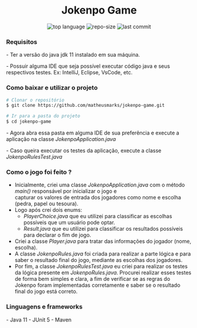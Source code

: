 <h1 align="center">Jokenpo Game</h1>


<p align="center">
  <img alt="top language" src="https://img.shields.io/github/languages/top/matheusmarks/jokenpo-game.svg" />
  <img alt="repo-size" src="https://img.shields.io/github/repo-size/matheusmarks/jokenpo-game.svg" />
  <img alt="last commit" src="https://img.shields.io/github/last-commit/matheusmarks/jokenpo-game.svg" />
</p>


<h3>Requisitos</h3>
<p> - Ter a versão do java jdk 11 instalado em sua máquina.</p>
<p> - Possuir alguma IDE que seja possível executar código java e seus respectivos testes. Ex: IntelliJ, Eclipse, VsCode, etc.</p>

<h3>Como baixar e utilizar o projeto</h3>

 ```bash
# Clonar o repositório
$ git clone https://github.com/matheusmarks/jokenpo-game.git

# Ir para a pasta do projeto
$ cd jokenpo-game
```

<p> - Agora abra essa pasta em alguma IDE de sua preferência e execute a aplicação na classe <i>JokenpoApplication.java</i></p>
<p> - Caso queira executar os testes da aplicação, execute a classe <i>JokenpoRulesTest.java</i></p>


<h3>Como o jogo foi feito ?</h3>

- Inicialmente, criei uma classe <i>JokenpoApplication.java</i> com o método <i>main()</i> responsável por inicializar o jogo e  
  capturar os valores de entrada dos jogadores como nome e escolha (pedra, papel ou tesoura). 
- Logo após crei dois enums: 
    - <i>PlayerChoice.java</i> que eu utilizei para classificar as escolhas possíveis que um usuário pode optar.
    - <i>Result.java</i> que eu utilizei para classificar os resultados possíveis para declarar o fim de jogo.
- Criei a classe <i>Player.java</i> para tratar das informações do jogador (nome, escolha).
- A classe <i>JokenpoRules.java</i> foi criada para realizar a parte lógica e para saber o resultado final do jogo, mediante as escolhas dos jogadores.
- Por fim, a classe <i>JokenpoRulesTest.java</i> eu criei para realizar os testes da lógica presente em <i>JokenpoRules.java</i>. Procurei realizar esses testes de forma bem simples e clara, a fim de verificar se as regras do Jokenpo foram implementadas corretamente e saber se o resultado final do jogo está correto.
  
<h3>Linguagens e frameworks</h3>
 - Java 11
 - JUnit 5
 - Maven
  

